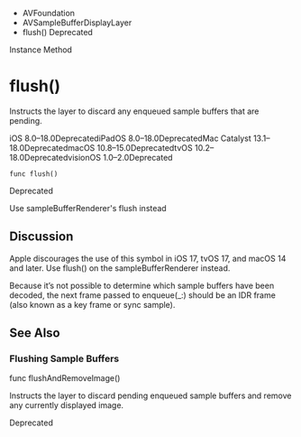 

- AVFoundation
- AVSampleBufferDisplayLayer
-  flush() Deprecated

Instance Method

# flush()

Instructs the layer to discard any enqueued sample buffers that are pending.

iOS 8.0–18.0DeprecatediPadOS 8.0–18.0DeprecatedMac Catalyst 13.1–18.0DeprecatedmacOS 10.8–15.0DeprecatedtvOS 10.2–18.0DeprecatedvisionOS 1.0–2.0Deprecated

``` source
func flush()
```

Deprecated

Use sampleBufferRenderer's flush instead

## Discussion

Apple discourages the use of this symbol in iOS 17, tvOS 17, and macOS 14 and later. Use flush() on the sampleBufferRenderer instead.

Because it’s not possible to determine which sample buffers have been decoded, the next frame passed to enqueue(_:) should be an IDR frame (also known as a key frame or sync sample).

## See Also

### Flushing Sample Buffers

func flushAndRemoveImage()

Instructs the layer to discard pending enqueued sample buffers and remove any currently displayed image.

Deprecated

